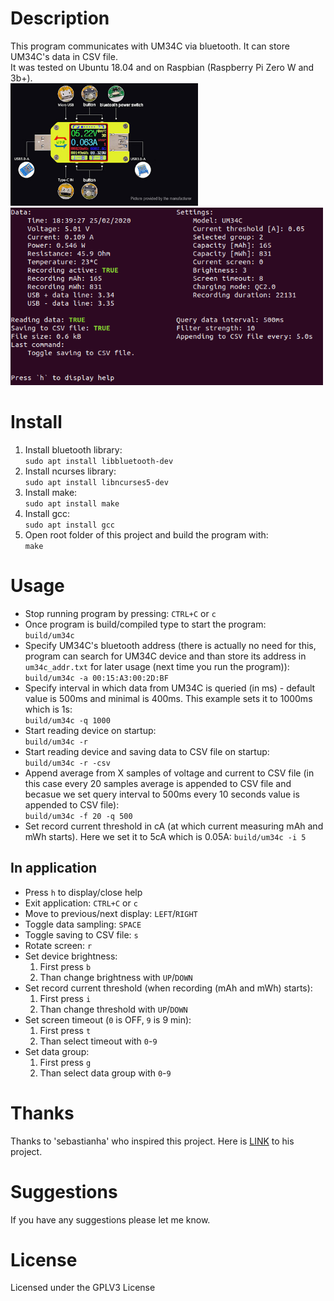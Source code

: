 # Description
This program communicates with UM34C via bluetooth. It can store UM34C's data in CSV file.  
It was tested on Ubuntu 18.04 and on Raspbian (Raspberry Pi Zero W and 3b+).  
<img src="./um34c.jpg" width="300" alt="UM34C">
<img src="./app.png" width="500" alt="Program sample">

# Install
1. Install bluetooth library:  
`sudo apt install libbluetooth-dev`
2. Install ncurses library:  
`sudo apt install libncurses5-dev`
3. Install make:  
`sudo apt install make`
4. Install gcc:  
`sudo apt install gcc`
5. Open root folder of this project and build the program with:  
`make`

# Usage
* Stop running program by pressing: `CTRL+C` or `c`  
* Once program is build/compiled type to start the program:  
`build/um34c`  
* Specify UM34C's bluetooth address (there is actually no need for this, program can search for UM34C device and than store its address in `um34c_addr.txt` for later usage (next time you run the program)):  
`build/um34c -a 00:15:A3:00:2D:BF`  
* Specify interval in which data from UM34C is queried (in ms) - default value is 500ms and minimal is 400ms. This example sets it to 1000ms which is 1s:  
`build/um34c -q 1000`  
* Start reading device on startup:  
`build/um34c -r`  
* Start reading device and saving data to CSV file on startup:  
`build/um34c -r -csv`  
* Append average from X samples of voltage and current to CSV file (in this case every 20 samples average is appended to CSV file and becasue we set query interval to 500ms every 10 seconds value is appended to CSV file):  
`build/um34c -f 20 -q 500`
* Set record current threshold in cA (at which current measuring mAh and mWh starts). Here we set it to 5cA which is 0.05A:
`build/um34c -i 5`

## In application
* Press `h` to display/close help
* Exit application: `CTRL+C` or `c`
* Move to previous/next display: `LEFT`/`RIGHT`
* Toggle data sampling: `SPACE`
* Toggle saving to CSV file: `s`
* Rotate screen: `r`
* Set device brightness:
  1. First press `b`
  2. Than change brightness with `UP`/`DOWN`
* Set record current threshold (when recording (mAh and mWh) starts):
  1. First press `i`
  2. Than change threshold with `UP`/`DOWN`
* Set screen timeout (`0` is OFF, `9` is 9 min):
  1. First press `t`
  2. Than select timeout with `0`-`9`
* Set data group:
  1. First press `g`
  2. Than select data group with `0`-`9`


# Thanks
Thanks to 'sebastianha' who inspired this project. Here is [LINK](https://github.com/sebastianha/um34c) to his project.

# Suggestions
If you have any suggestions please let me know.

# License
Licensed under the GPLV3 License